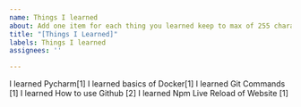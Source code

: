```yaml
---
name: Things I learned
about: Add one item for each thing you learned keep to max of 255 characters
title: "[Things I Learned]"
labels: Things I learned
assignees: ''

---
```



I learned Pycharm[1]
I learned basics of Docker[1]
I learned Git Commands [1]
I learned How to use Github [2]
I learned Npm Live Reload of Website [1]

